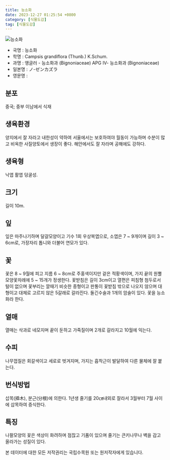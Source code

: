 ```yaml
---
title: 능소화
date: 2023-12-27 01:25:54 +0800
category: [식물도감]
tag: [식물도감]
---
```




![능소화](/fileUpload/plants/basic/Bignoniaceae/Campsis/7901/1_th2.JPG)
- 국명 : 능소화
- 학명 : Campsis grandiflora (Thunb.) K.Schum.
- 과명 : 앵글러 - 능소화과 (Bignoniaceae) APG Ⅳ- 능소화과 (Bignoniaceae)
- 일본명 : ノ-ゼンカズラ
- 영문명 : 


## 분포
중국; 중부 이남에서 식재
## 생육환경
양지에서 잘 자라고 내한성이 약하여 서울에서는 보호하여야 월동이 가능하며 수분이 많고 비옥한 사질양토에서 생장이 좋다. 해안에서도 잘 자라며 공해에도 강하다.
## 생육형
낙엽 활엽 덩굴성.
## 크기
길이 10m.
## 잎
잎은 마주나기하며 달걀모양이고 기수 1회 우상복엽으로, 소엽은 7 ~ 9개이며 길이 3 ~ 6cm로, 가장자리 톱니와 더불어 연모가 있다.
## 꽃
꽃은 8 ~ 9월에 피고 지름 6 ~ 8cm로 주홍색이지만 겉은 적황색이며, 가지 끝의 원뿔모양꽃차례에 5 ~ 15개가 정생한다. 꽃받침은 길이 3cm이고 열편은 피침형 첨두로서 털이 없으며 꽃부리는 깔때기 비슷한 종형이고 판통이 꽃받침 밖으로 나오지 않으며 대형이고 대체로 고르지 않은 5갈래로 갈라진다.  둘긴수술과 1개의 암술이 있다. 꽃을 능소화라 한다.
## 열매
열매는 삭과로 네모지며 끝이 둔하고 가죽질이며 2개로 갈라지고 10월에 익는다.
## 수피
나무껍질은 회갈색이고 세로로 벗겨지며, 가지는 흡착근이 발달하여 다른 물체에 잘 붙는다.
## 번식방법
삽목(揷木), 분근(分根)에 의한다. 1년생 줄기를 20㎝내외로 잘라서 3월부터 7월 사이에 삽목하여 증식한다.
## 특징
나팔모양의 꽃은 색상이 화려하며 점잖고 기품이 있으며 줄기는 큰키나무나 벽을 감고 올라가는 성질이 있다.






본 데이터에 대한 모든 저작권리는 국립수목원 또는 원저작자에게 있습니다.
